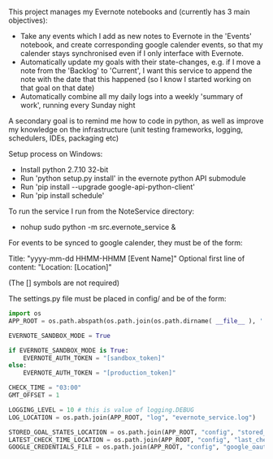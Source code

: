 This project manages my Evernote notebooks and (currently has 3 main objectives):
* Take any events which I add as new notes to Evernote in the 'Events' notebook, and create corresponding google calender events, so that my calender stays synchronised even if I only interface with Evernote.
* Automatically update my goals with their state-changes, e.g. if I move a note from the 'Backlog' to 'Current', I want this service to append the note with the date that this happened (so I know I started working on that goal on that date)
* Automatically combine all my daily logs into a weekly 'summary of work', running every Sunday night

A secondary goal is to remind me how to code in python, as well as improve my knowledge on the infrastructure (unit testing frameworks, logging, schedulers, IDEs, packaging etc)

Setup process on Windows:
* Install python 2.7.10 32-bit
* Run 'python setup.py install' in the evernote python API submodule
* Run 'pip install --upgrade google-api-python-client'
* Run 'pip install schedule'

To run the service I run from the NoteService directory:
* nohup sudo python -m src.evernote_service &

For events to be synced to google calender, they must be of the form:

Title: "yyyy-mm-dd HHMM-HHMM [Event Name]"
Optional first line of content: "Location: [Location]"

(The [] symbols are not required)

The settings.py file must be placed in config/ and be of the form:

```python
import os
APP_ROOT = os.path.abspath(os.path.join(os.path.dirname( __file__ ), '..'))

EVERNOTE_SANDBOX_MODE = True

if EVERNOTE_SANDBOX_MODE is True:
    EVERNOTE_AUTH_TOKEN = "[sandbox_token]"
else:
    EVERNOTE_AUTH_TOKEN = "[production_token]"

CHECK_TIME = "03:00"
GMT_OFFSET = 1

LOGGING_LEVEL = 10 # this is value of logging.DEBUG
LOG_LOCATION = os.path.join(APP_ROOT, "log", "evernote_service.log")

STORED_GOAL_STATES_LOCATION = os.path.join(APP_ROOT, "config", "stored_goal_states.json")
LATEST_CHECK_TIME_LOCATION = os.path.join(APP_ROOT, "config", "last_check_time.txt")
GOOGLE_CREDENTIALS_FILE = os.path.join(APP_ROOT, "config", "google_oauth2.creds")
```